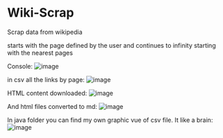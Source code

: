 # Wiki-Scrap
Scrap data from wikipedia

starts with the page defined by the user and continues to infinity starting with the nearest pages

Console:
![image](https://user-images.githubusercontent.com/63298524/233432556-681e9b57-f42e-43af-b59d-3d63b041f6f5.png)

in csv all the links by page:
![image](https://user-images.githubusercontent.com/63298524/233432796-73960292-7ba1-4750-bce3-0e4b44c6ed97.png)

HTML content downloaded:
![image](https://user-images.githubusercontent.com/63298524/233432940-fbae04a6-8249-4bac-889d-53789178b206.png)

And html files converted to md:
![image](https://user-images.githubusercontent.com/63298524/233433072-88d921c1-0737-40bc-9b36-4725f323ffc9.png)

In java folder you can find my own graphic vue of csv file. It like a brain:
![image](https://user-images.githubusercontent.com/63298524/233433376-f338f5c4-6f78-4a38-aa1c-b6be0998e1b6.png)


